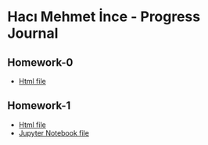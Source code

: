 # Hacı Mehmet İnce - Progress Journal

## Homework-0
- [Html file](files/Homework_0.html)

## Homework-1
- [Html file](HW1/HW1.html)
- [Jupyter Notebook file](HW1/Homework_1.ipynb)

